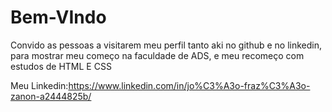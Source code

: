 # Bem-VIndo
Convido as pessoas a visitarem meu perfil tanto aki no github e no linkedin, para mostrar meu começo na faculdade de ADS, e meu recomeço com estudos de HTML E CSS



Meu Linkedin:https://www.linkedin.com/in/jo%C3%A3o-fraz%C3%A3o-zanon-a2444825b/

